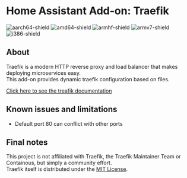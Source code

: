 # Home Assistant Add-on: Traefik

![aarch64-shield](https://img.shields.io/badge/aarch64-yes-green)
![amd64-shield](https://img.shields.io/badge/amd64-yes-green)
![armhf-shield](https://img.shields.io/badge/armhf-yes-green)
![armv7-shield](https://img.shields.io/badge/armv7-yes-green)
![i386-shield](https://img.shields.io/badge/i386-yes-green)

## About

Traefik is a modern HTTP reverse proxy and load balancer that makes deploying microservices easy.  
This add-on provides dynamic traefik configuration based on files.  

[Click here to see the treafik documentation](https://docs.traefik.io/)  

## Known issues and limitations

* Default port 80 can conflict with other ports  

## Final notes

This project is not affiliated with Traefik, the Traefik Maintainer Team or Containous, but simply a community effort.  
Traefik itself is distributed under the [MIT License](https://github.com/containous/traefik/blob/master/LICENSE.md).  
